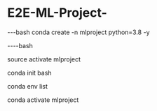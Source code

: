 # E2E-ML-Project-

---bash
 conda create -n mlproject python=3.8 -y

 ----bash

 source activate mlproject

 conda init bash
 
 conda env list

 conda activate mlproject


